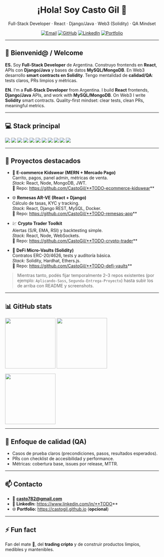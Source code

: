 <!--
Perfil de GitHub — Casto Gil
Sugerencias:
- Reemplaza los enlaces marcados como TODO (LinkedIn/Portfolio).
- Actualiza la sección “Proyectos destacados” con repos reales que quieras fijar.
-->

<h1 align="center">¡Hola! Soy Casto Gil 👋</h1>
<p align="center">
  Full-Stack Developer · React · Django/Java · Web3 (Solidity) · QA Mindset
</p>

<p align="center">
  <a href="mailto:casto782@gmail.com"><img alt="Email" src="https://img.shields.io/badge/Email-casto782%40gmail.com-EA4335?style=for-the-badge&logo=gmail&logoColor=white"></a>
  <a href="https://github.com/CastoGil"><img alt="GitHub" src="https://img.shields.io/badge/GitHub-CastoGil-24292E?style=for-the-badge&logo=github"></a>
  <a href="https://www.linkedin.com/in/casto-ricardo-gil-cañizalez-1aa322150/"><img alt="LinkedIn" src="https://img.shields.io/badge/LinkedIn-CastoGil-0A66C2?style=for-the-badge&logo=linkedin"></a>
  <a href="https://castogil.github.io"><img alt="Portfolio" src="https://img.shields.io/badge/Portfolio-Agregar-111?style=for-the-badge&logo=vercel"></a>
</p>

---

## 👋 Bienvenid@ / Welcome
**ES.** Soy **Full-Stack Developer** de Argentina. Construyo frontends en **React**, APIs con **Django/Java** y bases de datos **MySQL/MongoDB**. En Web3 desarrollo **smart contracts en Solidity**. Tengo mentalidad de **calidad/QA**: tests claros, PRs limpios y métricas.

**EN.** I’m a **Full-Stack Developer** from Argentina. I build **React** frontends, **Django/Java** APIs, and work with **MySQL/MongoDB**. On Web3 I write **Solidity** smart contracts. Quality-first mindset: clear tests, clean PRs, meaningful metrics.

---

## 💻 Stack principal
<p>
  <img src="https://img.shields.io/badge/HTML5-E34F26?logo=html5&logoColor=white" />
  <img src="https://img.shields.io/badge/CSS3-1572B6?logo=css3&logoColor=white" />
  <img src="https://img.shields.io/badge/JavaScript-ES6+-F7DF1E?logo=javascript&logoColor=000" />
  <img src="https://img.shields.io/badge/React-61DAFB?logo=react&logoColor=000" />
  <img src="https://img.shields.io/badge/Django-092E20?logo=django&logoColor=white" />
  <img src="https://img.shields.io/badge/Java-ED8B00?logo=java&logoColor=white" />
  <img src="https://img.shields.io/badge/MySQL-4479A1?logo=mysql&logoColor=white" />
  <img src="https://img.shields.io/badge/MongoDB-47A248?logo=mongodb&logoColor=white" />
  <img src="https://img.shields.io/badge/Solidity-363636?logo=solidity&logoColor=white" />
  <img src="https://img.shields.io/badge/Manual%20Testing-25A162?logo=testcafe&logoColor=white" />
  <img src="https://img.shields.io/badge/Git-FA7343?logo=git&logoColor=white" />
</p>

---

## 🚀 Proyectos destacados
<!-- Reemplaza/ordena estos ejemplos con tus repos reales y fíjalos como "Pinned" -->
- 🛒 **E-commerce Kidswear (MERN + Mercado Pago)**  
  Carrito, pagos, panel admin, métricas de venta.  
  _Stack:_ React, Node, MongoDB, JWT.  
  🔗 Repo: https://github.com/CastoGil/**TODO-ecommerce-kidswear**

- 🌐 **Remesas AR-VE (React + Django)**  
  Cálculo de tasas, KYC y tracking.  
  _Stack:_ React, Django REST, MySQL, Docker.  
  🔗 Repo: https://github.com/CastoGil/**TODO-remesas-app**

- 💹 **Crypto Trader Toolkit**  
  Alertas (S/R, EMA, RSI) y backtesting simple.  
  _Stack:_ React, Node, WebSockets.  
  🔗 Repo: https://github.com/CastoGil/**TODO-crypto-trader**

- 🔐 **DeFi Micro-Vaults (Solidity)**  
  Contratos ERC-20/4626, tests y auditoría básica.  
  _Stack:_ Solidity, Hardhat, Ethers.js.  
  🔗 Repo: https://github.com/CastoGil/**TODO-defi-vaults**

> Mientras tanto, podés fijar temporalmente 2–3 repos existentes (por ejemplo: `Aplicando-Sass`, `Segunda-Entrega-Proyecto`) hasta subir los de arriba con README y screenshots.

---

## 📊 GitHub stats
<p align="left">
  <img height="165" src="https://github-readme-stats.vercel.app/api?username=CastoGil&show_icons=true&theme=tokyonight" />
  <img height="165" src="https://streak-stats.demolab.com?user=CastoGil&theme=tokyonight" />
</p>
<p align="left">
  <img height="165" src="https://github-readme-stats.vercel.app/api/top-langs/?username=CastoGil&layout=compact&langs_count=8&theme=tokyonight" />
</p>

---

## 🧪 Enfoque de calidad (QA)
- Casos de prueba claros (precondiciones, pasos, resultados esperados).
- PRs con checklist de accesibilidad y performance.
- Métricas: cobertura base, issues por release, MTTR.

---

## 📫 Contacto
- 📧 **casto782@gmail.com**
- 🔗 **LinkedIn:** https://www.linkedin.com/in/**TODO**
- 🌐 **Portfolio:** https://castogil.github.io (**opcional**)

---

## ⚡ Fun fact
Fan del mate 🧉, del **trading cripto** y de construir productos limpios, medibles y mantenibles. 
